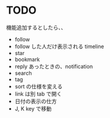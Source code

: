 # TODO
機能追加するとしたら、、
* follow
* follow した人だけ表示される timeline
* star
* bookmark
* reply あったときの、notification
* search
* tag
* sort の仕様を変える
* link は別 tab で開く
* 日付の表示の仕方
* J, K key で移動

